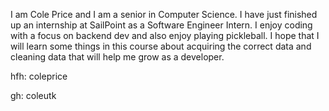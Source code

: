 I am Cole Price and I am a senior in Computer Science. I have just finished up an internship at SailPoint as a Software Engineer Intern. I enjoy coding with a focus on backend dev and also enjoy playing pickleball. I hope that I will learn some things in this course about acquiring the correct data and cleaning data that will help me grow as a developer.

hfh: coleprice

gh: coleutk
